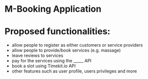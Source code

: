 # M-Booking Application

# Proposed functionalities:
* allow people to register as either customers or service providers
* allow people to provide/book services (e.g. massage)
* leave reviews to services
* pay for the services using the _____ API
* book a slot using Timekit.io API
* other features such as user profile, users privileges and more
